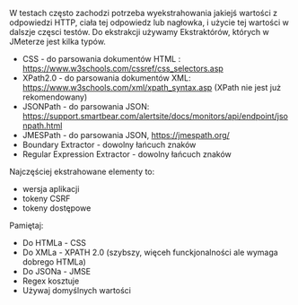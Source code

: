 W testach często zachodzi potrzeba wyekstrahowania jakiejś wartości z odpowiedzi HTTP, ciała tej odpowiedz lub nagłowka, i użycie tej wartości w dalszje częsci testów.
Do ekstrakcji używamy Ekstraktórów, których w JMeterze jest kilka typów.

- CSS - do parsowania dokumentów HTML : https://www.w3schools.com/cssref/css_selectors.asp
- XPath2.0 - do parsowania dokumentów XML: https://www.w3schools.com/xml/xpath_syntax.asp (XPath nie jest już rekomendowany)
- JSONPath - do parsowania JSON: https://support.smartbear.com/alertsite/docs/monitors/api/endpoint/jsonpath.html
- JMESPath - do parsowania JSON, https://jmespath.org/
- Boundary Extractor - dowolny łańcuch znaków
- Regular Expression Extractor - dowolny łańcuch znaków

Najczęściej ekstrahowane elementy to:
 
 - wersja aplikacji
 - tokeny CSRF
 - tokeny dostępowe
 
Pamiętaj:
- Do HTMLa - CSS
- Do XMLa - XPATH 2.0 (szybszy, więceh funckjonalności ale wymaga dobrego HTMLa)
- Do JSONa - JMSE
- Regex kosztuje
- Używaj domyślnych wartości